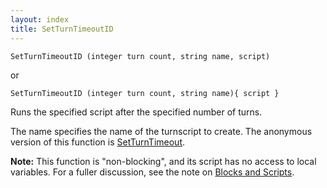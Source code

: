 ```yaml
---
layout: index
title: SetTurnTimeoutID
---
```


    SetTurnTimeoutID (integer turn count, string name, script)

or

    SetTurnTimeoutID (integer turn count, string name){ script }

Runs the specified script after the specified number of turns.

The name specifies the name of the turnscript to create. The anonymous version of this function is [SetTurnTimeout](setturntimeout.html).

**Note:** This function is "non-blocking", and its script has no access to local variables. For a fuller discussion, see the note on [Blocks and Scripts](../../blocks_and_scripts.html).
